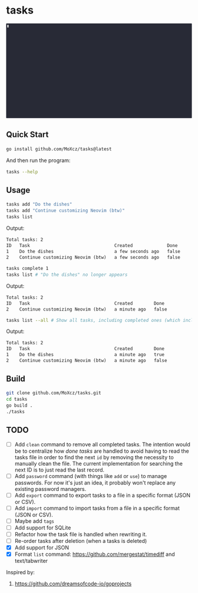 # tasks

![](./tasks.gif)

## Quick Start

```sh
go install github.com/MoXcz/tasks@latest
```

And then run the program:

```sh
tasks --help
```

## Usage

```sh
tasks add "Do the dishes"
tasks add "Continue customizing Neovim (btw)"
tasks list
```

Output:
```
Total tasks: 2
ID   Task                                Created             Done
1    Do the dishes                       a few seconds ago   false
2    Continue customizing Neovim (btw)   a few seconds ago   false
```

```sh
tasks complete 1
tasks list # "Do the dishes" no longer appears
```

Output:
```
Total tasks: 2
ID   Task                                Created        Done
2    Continue customizing Neovim (btw)   a minute ago   false
```

```sh
tasks list --all # Show all tasks, including completed ones (which includes "Do the dieshes"
```

Output:
```
Total tasks: 2
ID   Task                                Created        Done
1    Do the dishes                       a minute ago   true
2    Continue customizing Neovim (btw)   a minute ago   false
```

## Build

```sh
git clone github.com/MoXcz/tasks.git
cd tasks
go build .
./tasks
```

## TODO

- [ ] Add `clean` command to remove all completed tasks. The intention would be to centralize how *done tasks* are handled to avoid having to read the tasks file in order to find the next `id` by removing the necessity to manually clean the file. The current implementation for searching the next ID is to just read the last record.
- [ ] Add `password` command (with things like `add` or `use`) to manage passwords. For now it's just an idea, it probably won't replace any existing password managers.
- [ ] Add `export` command to export tasks to a file in a specific format (JSON or CSV).
- [ ] Add `import` command to import tasks from a file in a specific format (JSON or CSV).
- [ ] Maybe add `tags`
- [ ] Add support for SQLite
- [ ] Refactor how the task file is handled when rewriting it.
- [ ] Re-order tasks after deletion (when a tasks is deleted)
- [x] Add support for JSON
- [x] Format `list` command: https://github.com/mergestat/timediff and text/tabwriter

Inspired by:
1. https://github.com/dreamsofcode-io/goprojects

